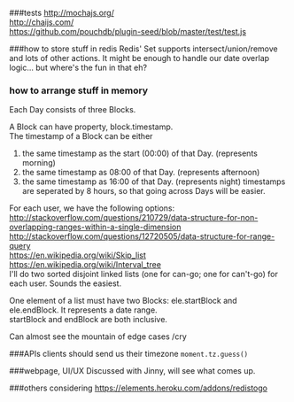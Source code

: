 ###tests
http://mochajs.org/  
http://chaijs.com/  
https://github.com/pouchdb/plugin-seed/blob/master/test/test.js  

###how to store stuff in redis
Redis' Set supports intersect/union/remove and lots of other actions.  It might be enough to handle our date overlap logic... but where's the fun in that eh?

### how to arrange stuff in memory
Each Day consists of three Blocks.

A Block can have property, block.timestamp.  
The timestamp of a Block can be either

1. the same timestamp as the start (00:00) of that Day.  (represents morning)
2. the same timestamp as 08:00 of that Day.  (represents afternoon)
3. the same timestamp as 16:00 of that Day.  (represents night)
timestamps are seperated by 8 hours, so that going across Days will be easier.

For each user, we have the following options:  
http://stackoverflow.com/questions/210729/data-structure-for-non-overlapping-ranges-within-a-single-dimension  
http://stackoverflow.com/questions/12720505/data-structure-for-range-query  
https://en.wikipedia.org/wiki/Skip_list  
https://en.wikipedia.org/wiki/Interval_tree  
I'll do two sorted disjoint linked lists (one for can-go; one for can't-go) for each user.  Sounds the easiest.  

One element of a list must have two Blocks: ele.startBlock and ele.endBlock. It represents a date range.  
startBlock and endBlock are both inclusive.  

Can almost see the mountain of edge cases /cry

###APIs
clients should send us their timezone `moment.tz.guess()`


###webpage, UI/UX
Discussed with Jinny, will see what comes up.

###others
considering https://elements.heroku.com/addons/redistogo
